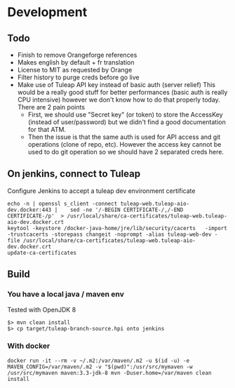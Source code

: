 
# Development

## Todo

* Finish to remove Orangeforge references
* Makes english by default + fr translation
* License to MIT as requested by Orange
* Filter history to purge creds before go live
* Make use of Tuleap API key instead of basic auth (server relief)
  This would be a really good stuff for better performances (basic auth is really CPU intensive) however we don't know
  how to do that properly today. There are 2 pain points
  - First, we should use "Secret key" (or token) to store the AccessKey (instead of user/password) but we didn't find
    a good documentation for that ATM.
  - Then the issue is that the same auth is used for API access and git operations (clone of repo, etc). However the access key
    cannot be used to do git operation so we should have 2 separated creds here.

## On jenkins, connect to Tuleap

Configure Jenkins to accept a tuleap dev environment certificate

    echo -n | openssl s_client -connect tuleap-web.tuleap-aio-dev.docker:443 |    sed -ne '/-BEGIN CERTIFICATE-/,/-END CERTIFICATE-/p'  > /usr/local/share/ca-certificates/tuleap-web.tuleap-aio-dev.docker.crt
    keytool -keystore /docker-java-home/jre/lib/security/cacerts   -import -trustcacerts -storepass changeit -noprompt -alias tuleap-web-dev -file /usr/local/share/ca-certificates/tuleap-web.tuleap-aio-dev.docker.crt
    update-ca-certificates

## Build

### You have a local java / maven env

Tested with OpenJDK 8

    $> mvn clean install
    $> cp target/tuleap-branch-source.hpi onto jenkins

### With docker

    docker run -it --rm -v ~/.m2:/var/maven/.m2 -u $(id -u) -e MAVEN_CONFIG=/var/maven/.m2 -v "$(pwd)":/usr/src/mymaven -w /usr/src/mymaven maven:3.3-jdk-8 mvn -Duser.home=/var/maven clean install

